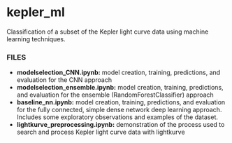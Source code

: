 # kepler_ml
Classification of a subset of the Kepler light curve data using machine learning techniques.


### FILES
- **modelselection_CNN.ipynb:** model creation, training, predictions, and evaluation for the CNN approach
- **modelselection_ensemble.ipynb:** model creation, training, predictions, and evaluation for the ensemble (RandomForestClassifier) approach
- **baseline_nn.ipynb:** model creation, training, predictions, and evaluation for the fully connected, simple dense network deep learning approach. Includes some exploratory observations and examples of the dataset.
- **lightkurve_preprocessing.ipynb:** demonstration of the process used to search and process Kepler light curve data with lightkurve

